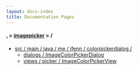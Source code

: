 ```yaml
---
layout: docs-index
title: Documentation Pages
---
```

#### [.](./../index) > [imagepicker](./index) > **/**

- [src / main / java / me / jfenn / colorpickerdialog /](src/main/java/me/jfenn/colorpickerdialog)
	- [dialogs / ImageColorPickerDialog](src/main/java/me/jfenn/colorpickerdialog/dialogs/ImageColorPickerDialog)
	- [views / picker / ImageColorPickerView](src/main/java/me/jfenn/colorpickerdialog/views/picker/ImageColorPickerView)
